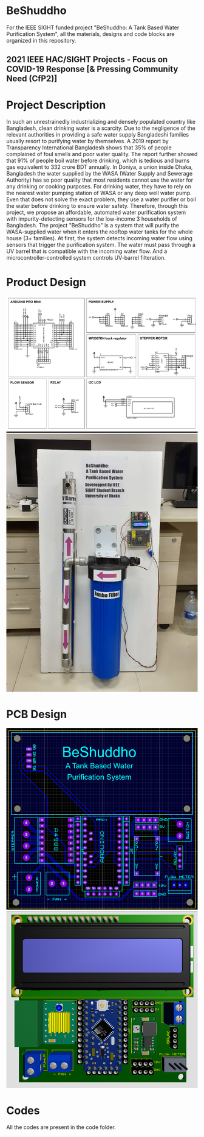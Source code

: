 # BeShuddho
For the IEEE SIGHT funded project "BeShuddho: A Tank Based Water Purification System", all the materials, designs and code blocks are organized in this repository.
## 2021 IEEE HAC/SIGHT Projects - Focus on COVID-19 Response [& Pressing Community Need (CfP2)]
# Project Description

In such an unrestrainedly industrializing and densely populated country like Bangladesh, clean drinking
water is a scarcity. Due to the negligence of the relevant authorities in providing a safe water supply
Bangladeshi families usually resort to purifying water by themselves. A 2019 report by Transparency
International Bangladesh shows that 35% of people complained of foul smells and poor water quality. The
report further showed that 91% of people boil water before drinking, which is tedious and burns gas
equivalent to 332 crore BDT annually. In Doniya, a union inside Dhaka, Bangladesh the water supplied by the
WASA (Water Supply and Sewerage Authority) has so poor quality that most residents cannot use the water
for any drinking or cooking purposes. For drinking water, they have to rely on the nearest water pumping
station of WASA or any deep well water pump. Even that does not solve the exact problem, they use a water
purifier or boil the water before drinking to ensure water safety. Therefore, through this project, we propose
an affordable, automated water purification system with impurity-detecting sensors for the low-income 3
households of Bangladesh. The project "BeShuddho" is a system that will purify the WASA-supplied water
when it enters the rooftop water tanks for the whole house (3+ families). At first, the system detects incoming
water flow using sensors that trigger the purification system. The water must pass through a UV barrel that is
compatible with the incoming water flow. And a microcontroller-controlled system controls UV-barrel filteration.

# Product Design
![product schematic](images/productSchematic.png)
![final product](images/finalProduct.png)
# PCB Design
![pcb design](images/pcb.png)
![pcb model](images/pcbModel.png)
# Codes
All the codes are present in the code folder.
